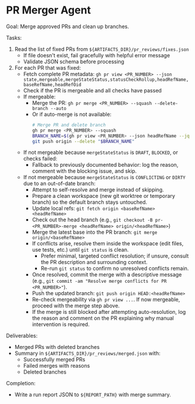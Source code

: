 # PR Merger Agent

Goal: Merge approved PRs and clean up branches.

Tasks:
1. Read the list of fixed PRs from `${ARTIFACTS_DIR}/pr_reviews/fixes.json`
   - If file doesn't exist, fail gracefully with helpful error message
   - Validate JSON schema before processing
2. For each PR that was fixed:
   - Fetch complete PR metadata: `gh pr view <PR_NUMBER> --json state,mergeable,mergeStateStatus,statusCheckRollup,headRefName,baseRefName,headRefOid`
   - Check if the PR is mergeable and all checks have passed
   - If mergeable:
     - Merge the PR: `gh pr merge <PR_NUMBER> --squash --delete-branch --auto`
     - Or if auto-merge is not available:
       ```bash
       # Merge PR and delete branch
       gh pr merge <PR_NUMBER> --squash
       BRANCH_NAME=$(gh pr view <PR_NUMBER> --json headRefName --jq '.headRefName')
       git push origin --delete "$BRANCH_NAME"
       ```
   - If not mergeable because `mergeStateStatus` is `DRAFT`, `BLOCKED`, or checks failed:
     - Fallback to previously documented behavior: log the reason, comment with the blocking issue, and skip.
   - If not mergeable because `mergeStateStatus` is `CONFLICTING` or `DIRTY` due to an out-of-date branch:
     - Attempt to self-resolve and merge instead of skipping.
     - Prepare a clean workspace (new git worktree or temporary branch) so the default branch stays untouched.
     - Update local refs: `git fetch origin <baseRefName> <headRefName>`
     - Check out the head branch (e.g., `git checkout -B pr-<PR_NUMBER>-merge <headRefName> origin/<headRefName>`)
     - Merge the latest base into the PR branch: `git merge origin/<baseRefName>`
     - If conflicts arise, resolve them inside the workspace (edit files, use tests, etc.) until `git status` is clean.
       - Prefer minimal, targeted conflict resolution; if unsure, consult the PR description and surrounding context.
       - Re-run `git status` to confirm no unresolved conflicts remain.
     - Once resolved, commit the merge with a descriptive message (e.g., `git commit -am "Resolve merge conflicts for PR <PR_NUMBER>"`).
     - Push the updated branch: `git push origin HEAD:<headRefName>`
     - Re-check mergeability via `gh pr view ...`. If now mergeable, proceed with the merge step above.
     - If the merge is still blocked after attempting auto-resolution, log the reason and comment on the PR explaining why manual intervention is required.

Deliverables:
- Merged PRs with deleted branches
- Summary in `${ARTIFACTS_DIR}/pr_reviews/merged.json` with:
  - Successfully merged PRs
  - Failed merges with reasons
  - Deleted branches

Completion:
- Write a run report JSON to `${REPORT_PATH}` with merge summary.
